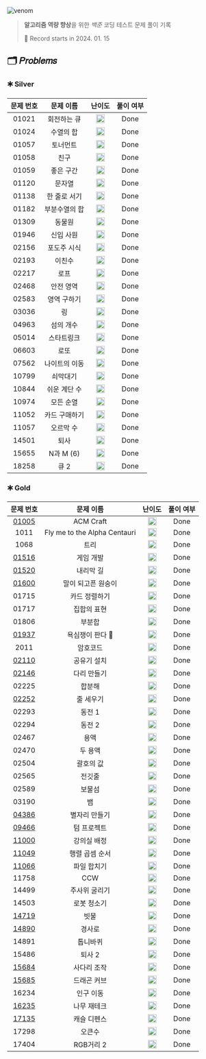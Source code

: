 ![venom](https://capsule-render.vercel.app/api?type=venom&height=160&text=𝑩𝑎𝑒𝑘𝑗𝑜𝑜𝑛%20𝑶𝑛𝑙𝑖𝑛𝑒%20𝑱𝑢𝑑𝑔𝑒&fontSize=70&color=0:4B89DC,100:89B2E9)

> **알고리즘 역량 향상**을 위한 *백준* 코딩 테스트 문제 풀이 기록
>
> 📆 Record starts in 2024. 01. 15

## 🗂️ 𝑃𝑟𝑜𝑏𝑙𝑒𝑚𝑠

### 🞷 Silver

| 문제 번호 |  문제 이름   |                                   난이도                                    | 풀이 여부 |
|:-----:|:--------:|:------------------------------------------------------------------------:|:-----:|
| 01021 |  회전하는 큐  | <img src="https://d2gd6pc034wcta.cloudfront.net/tier/8.svg" width=20 />  | Done  |
| 01024 |  수열의 합   | <img src="https://d2gd6pc034wcta.cloudfront.net/tier/9.svg" width=20 />  | Done  |
| 01057 |   토너먼트   | <img src="https://d2gd6pc034wcta.cloudfront.net/tier/7.svg" width=20 />  | Done  |
| 01058 |    친구    | <img src="https://d2gd6pc034wcta.cloudfront.net/tier/9.svg" width=20 />  | Done  |
| 01059 |  좋은 구간   | <img src="https://d2gd6pc034wcta.cloudfront.net/tier/7.svg" width=20 />  | Done  |
| 01120 |   문자열    | <img src="https://d2gd6pc034wcta.cloudfront.net/tier/7.svg" width=20 />  | Done  |
| 01138 | 한 줄로 서기  | <img src="https://d2gd6pc034wcta.cloudfront.net/tier/9.svg" width=20 />  | Done  |
| 01182 | 부분수열의 합  | <img src="https://d2gd6pc034wcta.cloudfront.net/tier/9.svg" width=20 />  | Done  |
| 01309 |   동물원    | <img src="https://d2gd6pc034wcta.cloudfront.net/tier/10.svg" width=20 /> | Done  |
| 01946 |  신입 사원   | <img src="https://d2gd6pc034wcta.cloudfront.net/tier/10.svg" width=20 /> | Done  |
| 02156 |  포도주 시식  | <img src="https://d2gd6pc034wcta.cloudfront.net/tier/10.svg" width=20 /> | Done  |
| 02193 |   이친수    | <img src="https://d2gd6pc034wcta.cloudfront.net/tier/8.svg" width=20 />  | Done  |
| 02217 |    로프    | <img src="https://d2gd6pc034wcta.cloudfront.net/tier/7.svg" width=20 />  | Done  |
| 02468 |  안전 영역   | <img src="https://d2gd6pc034wcta.cloudfront.net/tier/10.svg" width=20 /> | Done  |
| 02583 |  영역 구하기  | <img src="https://d2gd6pc034wcta.cloudfront.net/tier/10.svg" width=20 /> | Done  |
| 03036 |    링     | <img src="https://d2gd6pc034wcta.cloudfront.net/tier/7.svg" width=20 />  | Done  |
| 04963 |  섬의 개수   | <img src="https://d2gd6pc034wcta.cloudfront.net/tier/9.svg" width=20 />  | Done  |
| 05014 |  스타트링크   | <img src="https://d2gd6pc034wcta.cloudfront.net/tier/10.svg" width=20 /> | Done  |
| 06603 |    로또    | <img src="https://d2gd6pc034wcta.cloudfront.net/tier/9.svg" width=20 />  | Done  |
| 07562 | 나이트의 이동  | <img src="https://d2gd6pc034wcta.cloudfront.net/tier/10.svg" width=20 /> | Done  |
| 10799 |   쇠막대기   | <img src="https://d2gd6pc034wcta.cloudfront.net/tier/9.svg" width=20 />  | Done  |
| 10844 | 쉬운 계단 수  | <img src="https://d2gd6pc034wcta.cloudfront.net/tier/10.svg" width=20 /> | Done  |
| 10974 |  모든 순열   | <img src="https://d2gd6pc034wcta.cloudfront.net/tier/8.svg" width=20 />  | Done  |
| 11052 | 카드 구매하기  | <img src="https://d2gd6pc034wcta.cloudfront.net/tier/10.svg" width=20 /> | Done  |
| 11057 |  오르막 수   | <img src="https://d2gd6pc034wcta.cloudfront.net/tier/10.svg" width=20 /> | Done  |
| 14501 |    퇴사    | <img src="https://d2gd6pc034wcta.cloudfront.net/tier/8.svg" width=20 />  | Done  |
| 15655 | N과 M (6) | <img src="https://d2gd6pc034wcta.cloudfront.net/tier/8.svg" width=20 />  | Done  |
| 18258 |   큐 2    | <img src="https://d2gd6pc034wcta.cloudfront.net/tier/7.svg" width=20 />  | Done  |

### 🞷 Gold

|                  문제 번호                  |            문제 이름             |                                   난이도                                    | 풀이 여부 |
|:---------------------------------------:|:----------------------------:|:------------------------------------------------------------------------:|:-----:|
| [01005](https://babyyu0.tistory.com/8)  |          ACM Craft           | <img src="https://d2gd6pc034wcta.cloudfront.net/tier/13.svg" width=20 /> | Done  |
|                  1011                   | Fly me to the Alpha Centauri | <img src="https://d2gd6pc034wcta.cloudfront.net/tier/11.svg" width=20 /> | Done  |
|                  1068                   |              트리              | <img src="https://d2gd6pc034wcta.cloudfront.net/tier/11.svg" width=20 /> | Done  |
| [01516](https://babyyu0.tistory.com/5)  |            게임 개발             | <img src="https://d2gd6pc034wcta.cloudfront.net/tier/13.svg" width=20 /> | Done  |
| [01520](https://babyyu0.tistory.com/5)  |            내리막 길             | <img src="https://d2gd6pc034wcta.cloudfront.net/tier/13.svg" width=20 /> | Done  |
| [01600](https://babyyu0.tistory.com/26) |          말이 되고픈 원숭이          | <img src="https://d2gd6pc034wcta.cloudfront.net/tier/13.svg" width=20 /> | Done  |
|                  01715                  |           카드 정렬하기            | <img src="https://d2gd6pc034wcta.cloudfront.net/tier/12.svg" width=20 /> | Done  |
|                  01717                  |            집합의 표현            | <img src="https://d2gd6pc034wcta.cloudfront.net/tier/11.svg" width=20 /> | Done  |
|                  01806                  |             부분합              | <img src="https://d2gd6pc034wcta.cloudfront.net/tier/12.svg" width=20 /> | Done  |
| [01937](https://babyyu0.tistory.com/21) |          욕심쟁이 판다 🐼          | <img src="https://d2gd6pc034wcta.cloudfront.net/tier/13.svg" width=20 /> | Done  |
|                  2011                   |             암호코드             | <img src="https://d2gd6pc034wcta.cloudfront.net/tier/11.svg" width=20 /> | Done  |
| [02110](https://babyyu0.tistory.com/27) |            공유기 설치            | <img src="https://d2gd6pc034wcta.cloudfront.net/tier/12.svg" width=20 /> | Done  |
| [02146](https://babyyu0.tistory.com/17) |            다리 만들기            | <img src="https://d2gd6pc034wcta.cloudfront.net/tier/13.svg" width=20 /> | Done  |
|                  02225                  |             합분해              | <img src="https://d2gd6pc034wcta.cloudfront.net/tier/11.svg" width=20 /> | Done  |
| [02252](https://babyyu0.tistory.com/3)  |            줄 세우기             | <img src="https://d2gd6pc034wcta.cloudfront.net/tier/13.svg" width=20 /> | Done  |
|                  02293                  |             동전 1             | <img src="https://d2gd6pc034wcta.cloudfront.net/tier/11.svg" width=20 /> | Done  |
|                  02294                  |             동전 2             | <img src="https://d2gd6pc034wcta.cloudfront.net/tier/11.svg" width=20 /> | Done  |
|                  02467                  |              용액              | <img src="https://d2gd6pc034wcta.cloudfront.net/tier/11.svg" width=20 /> | Done  |
|                  02470                  |             두 용액             | <img src="https://d2gd6pc034wcta.cloudfront.net/tier/11.svg" width=20 /> | Done  |
|                  02504                  |            괄호의 값             | <img src="https://d2gd6pc034wcta.cloudfront.net/tier/11.svg" width=20 /> | Done  |
|                  02565                  |             전깃줄              | <img src="https://d2gd6pc034wcta.cloudfront.net/tier/11.svg" width=20 /> | Done  |
|                  02589                  |             보물섬              | <img src="https://d2gd6pc034wcta.cloudfront.net/tier/11.svg" width=20 /> | Done  |
|                  03190                  |              뱀               | <img src="https://d2gd6pc034wcta.cloudfront.net/tier/12.svg" width=20 /> | Done  |
| [04386](https://babyyu0.tistory.com/35) |           별자리 만들기            | <img src="https://d2gd6pc034wcta.cloudfront.net/tier/13.svg" width=20 /> | Done  |
| [09466](https://babyyu0.tistory.com/13) |            텀 프로젝트            | <img src="https://d2gd6pc034wcta.cloudfront.net/tier/13.svg" width=20 /> | Done  |
| [11000](https://babyyu0.tistory.com/36) |            강의실 배정            | <img src="https://d2gd6pc034wcta.cloudfront.net/tier/11.svg" width=20 /> | Done  |
| [11049](https://babyyu0.tistory.com/14) |           행렬 곱셈 순서           | <img src="https://d2gd6pc034wcta.cloudfront.net/tier/13.svg" width=20 /> | Done  |
| [11066](https://babyyu0.tistory.com/15) |            파일 합치기            | <img src="https://d2gd6pc034wcta.cloudfront.net/tier/13.svg" width=20 /> | Done  |
|                  11758                  |             CCW              | <img src="https://d2gd6pc034wcta.cloudfront.net/tier/11.svg" width=20 /> | Done  |
|                  14499                  |           주사위 굴리기            | <img src="https://d2gd6pc034wcta.cloudfront.net/tier/12.svg" width=20 /> | Done  |
|                  14503                  |            로봇 청소기            | <img src="https://d2gd6pc034wcta.cloudfront.net/tier/11.svg" width=20 /> | Done  |
| [14719](https://babyyu0.tistory.com/37) |              빗물              | <img src="https://d2gd6pc034wcta.cloudfront.net/tier/11.svg" width=20 /> | Done  |
| [14890](https://babyyu0.tistory.com/9)  |             경사로              | <img src="https://d2gd6pc034wcta.cloudfront.net/tier/13.svg" width=20 /> | Done  |
|                  14891                  |             톱니바퀴             | <img src="https://d2gd6pc034wcta.cloudfront.net/tier/11.svg" width=20 /> | Done  |
|                  15486                  |             퇴사 2             | <img src="https://d2gd6pc034wcta.cloudfront.net/tier/11.svg" width=20 /> | Done  |
| [15684](https://babyyu0.tistory.com/23) |            사다리 조작            | <img src="https://d2gd6pc034wcta.cloudfront.net/tier/13.svg" width=20 /> | Done  |
| [15685](https://babyyu0.tistory.com/25) |            드래곤 커브            | <img src="https://d2gd6pc034wcta.cloudfront.net/tier/13.svg" width=20 /> | Done  |
|                  16234                  |            인구 이동             | <img src="https://d2gd6pc034wcta.cloudfront.net/tier/12.svg" width=20 /> | Done  |
| [16235](https://babyyu0.tistory.com/30) |            나무 재테크            | <img src="https://d2gd6pc034wcta.cloudfront.net/tier/13.svg" width=20 /> | Done  |
| [17135](https://babyyu0.tistory.com/33) |            캐슬 디펜스            | <img src="https://d2gd6pc034wcta.cloudfront.net/tier/13.svg" width=20 /> | Done  |
|                  17298                  |             오큰수              | <img src="https://d2gd6pc034wcta.cloudfront.net/tier/12.svg" width=20 /> | Done  |
|                  17404                  |           RGB거리 2            | <img src="https://d2gd6pc034wcta.cloudfront.net/tier/12.svg" width=20 /> | Done  |